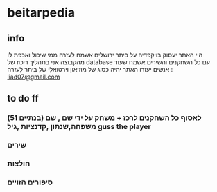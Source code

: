 # beitarpedia
## info
היי האתר יעסוק בויקפדיה על ביתר ירושלים אשמח לעזרה ממי שיכול ואכפת לו מהקבוצה אני בתהליך ריכוז של database עם כל השחקנים והשירים אשמח שעוד אנשים יעזרו 
האתר יהיה כסוג של מוזיאון וירטואלי של ביתר 
לעזרה : liad07@gmail.com
## to do ff
### (51 בנתיים) לאסוף כל השחקנים לרכז +  משחק  על ידי שם , שם משפחה,שנתון ,קדנציות ,גיל guss the player
### שירים
### חולצות
### סיפורים הזויים

